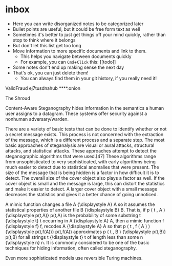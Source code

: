 # inbox

- Here you can write disorganized notes to be categorized later
- Bullet points are useful, but it could be free form text as well
- Sometimes it's better to just get things off your mind quickly, rather than stop to think where it belongs
- But don't let this list get too long
- Move information to more specific documents and link to them.
  - This helps you navigate between documents quickly
  - For example, you can `Cmd`+`Click` this: [[todo]]
- Some notes don't end up making sense the next day
- That's ok, you can just delete them!
  - You can always find them in your git history, if you really need it!

ValidFraud
ej7tusdnahub ****.onion

The Shroud 

Content-Aware Steganography hides information in the semantics a human user assigns to a datagram. These systems offer security against a nonhuman adversary/warden.

There are a variety of basic tests that can be done to identify whether or not a secret message exists. This process is not concerned with the extraction of the message, which is a different process and a separate step. The most basic approaches of steganalysis are visual or aural attacks, structural attacks, and statistical attacks. These approaches attempt to detect the steganographic algorithms that were used.[47] These algorithms range from unsophisticated to very sophisticated, with early algorithms being much easier to detect due to statistical anomalies that were present. The size of the message that is being hidden is a factor in how difficult it is to detect. The overall size of the cover object also plays a factor as well. If the cover object is small and the message is large, this can distort the statistics and make it easier to detect. A larger cover object with a small message decreases the statistics and gives it a better chance of going unnoticed. 

A mimic function changes a file A {\displaystyle A} A so it assumes the statistical properties of another file B {\displaystyle B} B. That is, if p ( t , A ) {\displaystyle p(t,A)} p(t,A) is the probability of some substring t {\displaystyle t} t occurring in A {\displaystyle A} A, then a mimic function f {\displaystyle f} f, recodes A {\displaystyle A} A so that p ( t , f ( A ) ) {\displaystyle p(t,f(A))} p(t,f(A)) approximates p ( t , B ) {\displaystyle p(t,B)} p(t,B) for all strings t {\displaystyle t} t of length less than some n {\displaystyle n} n. It is commonly considered to be one of the basic techniques for hiding information, often called steganography. 

Even more sophisticated models use reversible Turing machines. 
